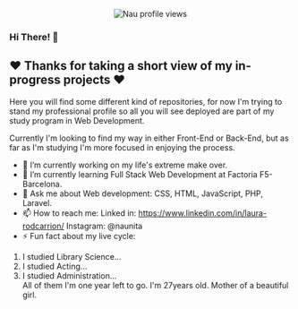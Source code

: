 <p align="center">
  <img src="https://komarev.com/ghpvc/?username=Nau-crc&color=grey" alt="Nau profile views" />
</p>

### Hi There! 👋

 <!-- _              ___        __    __    _______         ___
| |            /   \      |  |  |  |  |       \       /   \
| |           /  _  \     |  |  |  |  |  |_)  |      /  _  \
| |          /  /_\  \    |  |  |  |  |     _/      /  /_\  \
| |         /   ___   \   |  |  |  |  |  |\  \     /   ___   \
| |_____   /   /   \   \  |  \__/  |  |  | \  \   /   /   \   \
|_______| /___/     \___\  \______/   |__|  \__\ /___/     \___\  -->



## :heart: Thanks for taking a short view of my in-progress projects :heart:

Here you will find some different kind of repositories, for now I'm trying to stand my professional profile so all you will see deployed are part of my study program in Web Development.

Currently I'm looking to find my way in either Front-End or Back-End, but as far as I'm studying I'm more focused in enjoying the process.

- 🔭 I’m currently working on my life's extreme make over.
- 🌱 I’m currently learning Full Stack Web Development at Factoria F5- Barcelona.
- 💬 Ask me about Web development: CSS, HTML, JavaScript, PHP, Laravel.
- 📫 How to reach me: 
    Linked in: https://www.linkedin.com/in/laura-rodcarrion/
    Instagram: @naunita
- ⚡ Fun fact about my live cycle: 
<ol>
    <li>I studied Library Science...</li>
    <li>I studied Acting...</li>
    <li>I studied Administration...</li>
  All of them I'm one year left to go.
  I'm 27years old.
  Mother of a beautiful girl.
</ol>



<!--
**Nau-crc/Nau-crc** is a ✨ _special_ ✨ repository because its `README.md` (this file) appears on your GitHub profile.

Here are some ideas to get you started:

- 👯 I’m looking to collaborate on ...
- 🤔 I’m looking for help with ...
- 😄 Pronouns: ...

-->
